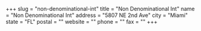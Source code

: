 +++
slug = "non-denominational-int"
title = "Non Denominational Int"
name = "Non Denominational Int"
address = "5807 NE 2nd Ave"
city = "Miami"
state = "FL"
postal = ""
website = ""
phone = ""
fax = ""
+++
